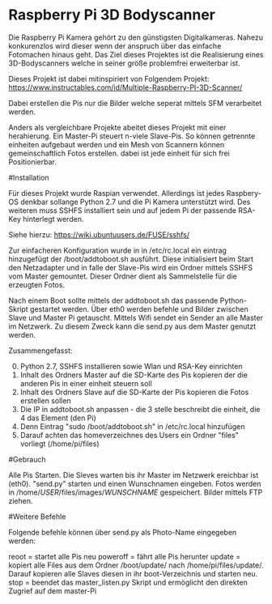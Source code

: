 # Raspberry Pi 3D Bodyscanner

Die Raspberry Pi Kamera gehört zu den günstigsten Digitalkameras. Nahezu konkurenzlos wird dieser wenn der anspruch über das einfache Fotomachen hinaus geht.
Das Ziel dieses Projektes ist die Realisierung eines 3D-Bodyscanners welche in seiner größe problemfrei erweiterbar ist.

Dieses Projekt ist dabei mitinspiriert von Folgendem Projekt:
https://www.instructables.com/id/Multiple-Raspberry-PI-3D-Scanner/

Dabei erstellen die Pis nur die Bilder welche seperat mittels SFM verarbeitet werden.

Anders als vergleichbare Projekte abeitet dieses Projekt mit einer herahierung. Ein Master-Pi steuert n-viele Slave-Pis. So können getrennte einheiten aufgebaut werden und ein Mesh von Scannern können gemeinschaftlich Fotos erstellen. dabei ist jede einheit für sich frei Positionierbar.


#Installation

Für dieses Projekt wurde Raspian verwendet. Allerdings ist jedes Raspbery-OS denkbar sollange Python 2.7 und die Pi Kamera unterstützt wird.
Des weiteren muss SSHFS installiert sein und auf jedem Pi der passende RSA-Key hinterlegt werden.

Siehe hierzu: https://wiki.ubuntuusers.de/FUSE/sshfs/


Zur einfacheren Konfiguration wurde in in /etc/rc.local ein eintrag hinzugefügt der /boot/addtoboot.sh ausführt.
Diese initialisiert beim Start den Netzadapter und in falle der Slave-Pis wird ein Ordner mittels SSHFS vom Master gemountet.
Dieser Ordner dient als Sammelstelle für die erzeugten Fotos.

Nach einem Boot sollte mittels der addtoboot.sh das passende Python-Skript gestartet werden. Über eth0 werden befehle und Bilder zwischen Slave und Master Pi getauscht. Mittels Wifi sendet ein Sender an alle Master im Netzwerk. Zu diesem Zweck kann die send.py aus dem Master genutzt werden.


Zusammengefasst:

0. Python 2.7, SSHFS installieren sowie Wlan und RSA-Key einrichten
1. Inhalt des Ordners Master auf die SD-Karte des Pis kopieren der die anderen Pis in einer einheit steuern soll
2. Inhalt des Ordners Slave auf die SD-Karte der Pis kopieren die Fotos erstellen sollen
3. Die IP in addtoboot.sh anpassen - die 3 stelle beschreibt die einheit, die 4 das Element (den Pi)
4. Denn Eintrag "sudo /boot/addtoboot.sh" in /etc/rc.local hinzufügen
5. Darauf achten das homeverzeichnes des Users ein Ordner "files" vorliegt (/home/pi/files)


#Gebrauch

Alle Pis Starten. Die Sleves warten bis ihr Master im Netzwerk ereichbar ist (eth0).
"send.py" starten und einen Wunschnamen eingeben.
Fotos werden in /home/*USER*/files/images/*WUNSCHNAME* gespeichert.
Bilder mittels FTP ziehen.


#Weitere Befehle

Folgende befehle können über send.py als Photo-Name eingegeben werden:

reoot = startet alle Pis neu
poweroff = fährt alle Pis herunter
update = kopiert alle Files aus dem Ordner /boot/update/ nach /home/pi/files/update/. Darauf kopieren alle Slaves diesen in ihr boot-Verzeichnis und starten neu.
stop = beendet das master_listen.py Skript und ermöglicht den direkten Zugrief auf dem master-Pi
